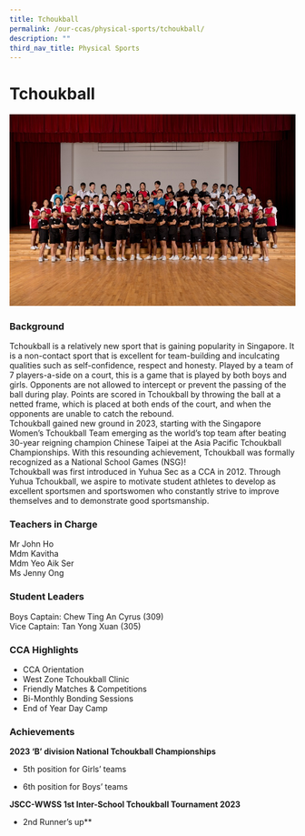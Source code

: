 ```yaml
---
title: Tchoukball
permalink: /our-ccas/physical-sports/tchoukball/
description: ""
third_nav_title: Physical Sports
---
```

# **Tchoukball**

![](/images/20180918_Tchoukball.jpg)

### Background
Tchoukball is a relatively new sport that is gaining popularity in Singapore. It is a non-contact sport that is excellent for team-building and inculcating qualities such as self-confidence, respect and honesty. Played by a team of 7 players-a-side on a court, this is a game that is played by both boys and girls. Opponents are not allowed to intercept or prevent the passing of the ball during play. Points are scored in Tchoukball by throwing the ball at a netted frame, which is placed at both ends of the court, and when the opponents are unable to catch the rebound.<br>Tchoukball gained new ground in 2023, starting with the Singapore Women’s Tchoukball Team emerging as the world’s top team after beating 30-year reigning champion Chinese Taipei at the Asia Pacific Tchoukball Championships. With this resounding achievement, Tchoukball was formally recognized as a National School Games (NSG)!<br>Tchoukball was first introduced in Yuhua Sec as a CCA in 2012. Through Yuhua Tchoukball, we aspire to motivate student athletes to develop as excellent sportsmen and sportswomen who constantly strive to improve themselves and to demonstrate good sportsmanship. 
### Teachers in Charge

Mr John Ho  
Mdm Kavitha  
Mdm Yeo Aik Ser&nbsp;<br>
Ms Jenny Ong

### Student Leaders
Boys Captain: Chew Ting An Cyrus (309)  
Vice Captain: Tan Yong Xuan (305)  

### CCA Highlights
* CCA Orientation
* West Zone Tchoukball Clinic
* Friendly Matches &amp; Competitions
* Bi-Monthly Bonding Sessions
* End of Year Day Camp
### Achievements
**2023 ‘B’ division National Tchoukball Championships**

*   5th position for Girls’ teams
    
*   6th position for Boys’ teams

**JSCC-WWSS 1st Inter-School Tchoukball Tournament 2023**

*   2nd Runner’s up**